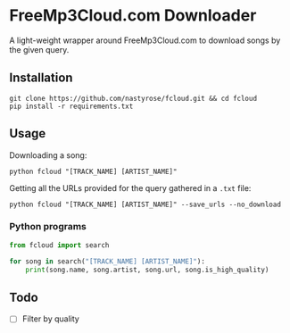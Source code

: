 # FreeMp3Cloud.com Downloader
A light-weight wrapper around FreeMp3Cloud.com to download songs by the given query.

## Installation
```
git clone https://github.com/nastyrose/fcloud.git && cd fcloud
pip install -r requirements.txt
```

## Usage
Downloading a song:
```
python fcloud "[TRACK_NAME] [ARTIST_NAME]"
```
Getting all the URLs provided for the query gathered in a `.txt` file:
```
python fcloud "[TRACK_NAME] [ARTIST_NAME]" --save_urls --no_download
```
### Python programs
```py
from fcloud import search

for song in search("[TRACK_NAME] [ARTIST_NAME]"):
    print(song.name, song.artist, song.url, song.is_high_quality)
```

## Todo
- [ ] Filter by quality